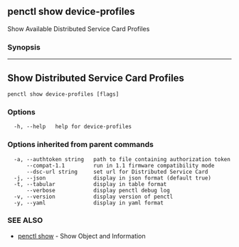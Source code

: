 ## penctl show device-profiles

Show Available Distributed Service Card Profiles

### Synopsis



----------------------------
 Show Distributed Service Card Profiles 
----------------------------


```
penctl show device-profiles [flags]
```

### Options

```
  -h, --help   help for device-profiles
```

### Options inherited from parent commands

```
  -a, --authtoken string   path to file containing authorization token
      --compat-1.1         run in 1.1 firmware compatibility mode
      --dsc-url string     set url for Distributed Service Card
  -j, --json               display in json format (default true)
  -t, --tabular            display in table format
      --verbose            display penctl debug log
  -v, --version            display version of penctl
  -y, --yaml               display in yaml format
```

### SEE ALSO
* [penctl show](penctl_show.md)	 - Show Object and Information

